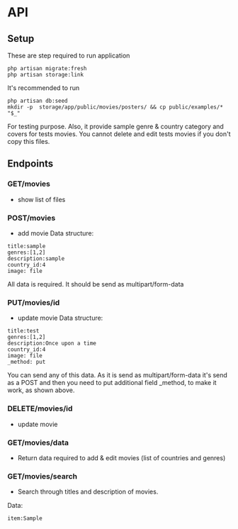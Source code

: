 # API

## Setup
These are step required to run application

```
php artisan migrate:fresh 
php artisan storage:link
```
It's recommended to run 
```
php artisan db:seed
mkdir -p  storage/app/public/movies/posters/ && cp public/examples/* "$_"
```

For testing purpose. Also, it provide sample genre & country category and covers for tests movies. You cannot delete and edit tests movies if you don't copy this files. 

## Endpoints

### GET/movies
 - show list of files

### POST/movies
 - add movie
 Data structure:
 ```
title:sample
genres:[1,2]
description:sample
country_id:4
image: file
```
All data is required. It should be send as multipart/form-data

### PUT/movies/id
 - update movie
 Data structure:
 ```
title:test
genres:[1,2]
description:Once upon a time
country_id:4
image: file
_method: put
```
You can send any of this data. As it is send as multipart/form-data it's send as a POST 
and then you need to put additional field _method, to make it work, as shown above.

### DELETE/movies/id
 - update movie
 
### GET/movies/data
 - Return data required to add & edit movies (list of countries and genres)
 
### GET/movies/search
 - Search through titles and description of movies.
 
 Data:
 ```
item:Sample
```
